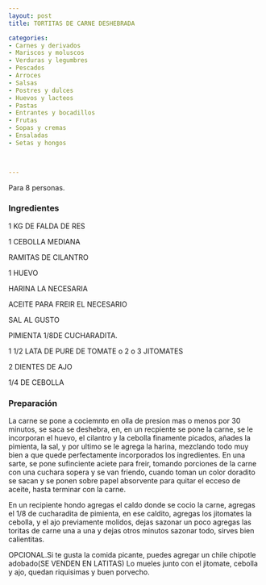 ```yaml
---
layout: post
title: TORTITAS DE CARNE DESHEBRADA

categories:
- Carnes y derivados
- Mariscos y moluscos
- Verduras y legumbres
- Pescados
- Arroces
- Salsas
- Postres y dulces
- Huevos y lacteos
- Pastas
- Entrantes y bocadillos
- Frutas
- Sopas y cremas
- Ensaladas
- Setas y hongos
 


---
```


Para 8 personas.

<h3>Ingredientes</h3>

1 KG DE FALDA DE RES

1 CEBOLLA MEDIANA

RAMITAS DE CILANTRO

1 HUEVO

HARINA LA NECESARIA

ACEITE PARA FREIR EL NECESARIO

SAL AL GUSTO

PIMIENTA 1/8DE CUCHARADITA.

1 1/2 LATA DE PURE DE TOMATE o 2 o 3 JITOMATES

2 DIENTES DE AJO

1/4 DE CEBOLLA

<h3>Preparación</h3>

La carne se pone a cociemnto en olla de presion mas o menos por 30 minutos, se saca se deshebra, en, en un recpiente se pone la carne, se le incorporan el huevo, el cilantro y la cebolla finamente picados, añades la pimienta, la sal, y por ultimo se le agrega la harina, mezclando todo muy bien a que quede perfectamente incorporados los ingredientes. En una sarte, se pone sufinciente aciete para freir, tomando porciones de la carne con una cuchara sopera y se van friendo, cuando toman un color doradito se sacan y se ponen sobre papel absorvente para quitar el ecceso de aceite, hasta terminar con la carne.

En un recipiente hondo agregas el caldo donde se cocio la carne, agregas el 1/8 de cucharadita de pimienta, en ese caldito, agregas los jitomates la cebolla, y el ajo previamente molidos, dejas sazonar un poco agregas las toritas de carne una a una y dejas otros minutos sazonar todo, sirves bien calientitas.

OPCIONAL.Si te gusta la comida picante, puedes agregar un chile chipotle adobado(SE VENDEN EN LATITAS) Lo mueles junto con el jitomate, cebolla y ajo, quedan riquisimas y buen porvecho.


